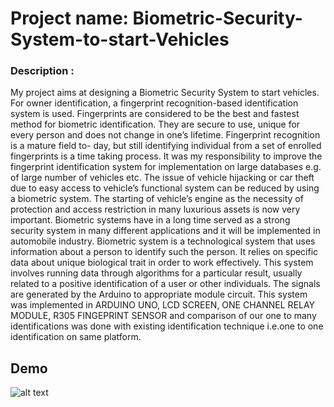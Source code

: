 # Project name: Biometric-Security-System-to-start-Vehicles
### Description : 
My project aims at designing a Biometric Security System to start vehicles. For owner identification, a fingerprint recognition-based identification system is used. Fingerprints are considered to be the best and fastest method for biometric identification. They are secure to use, unique for every person and does not change in one’s lifetime. Fingerprint recognition is a mature field to- day, but still identifying individual from a set of enrolled fingerprints is a time taking process. It was my responsibility to improve the fingerprint identification system for implementation on large databases e.g. of large number of vehicles etc. The issue of vehicle hijacking or car theft due to easy access to vehicle’s functional system can be reduced by using a biometric system. The starting of vehicle’s engine as the necessity of protection and access restriction in many luxurious assets is now very important. Biometric systems have in a long time served as a strong security system in many different applications and it will be implemented in automobile industry. Biometric system is a technological system that uses information about a person to identify such the person. It relies on specific data about unique biological trait in order to work effectively. This system involves running data through algorithms for a particular result, usually related to a positive identification of a user or other individuals. The signals are generated by the Arduino to appropriate module circuit. This system was implemented in ARDUINO UNO, LCD SCREEN, ONE CHANNEL RELAY MODULE, R305 FINGEPRINT SENSOR and comparison of our one to many identifications was done with existing identification technique i.e.one to one identification on same platform. 
## Demo
![alt text]()

